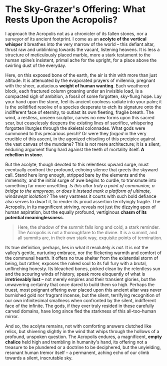 # The Sky-Grazer's Offering: What Rests Upon the Acropolis?

I approach the Acropolis not as a chronicler of its fallen stones, nor a surveyor of its ancient footprint. I come as an **acolyte of the vertical whisper** it breathes into the very marrow of the world – this defiant altar, thrust raw and unblinking towards the vacant, listening heavens. It is less a structure of meticulously placed marble, more a stark testament to the human spine’s insistent, primal ache for the upright, for a place above the swirling dust of the everyday.

Here, on this exposed bone of the earth, the air is thin with more than just altitude. It is attenuated by the evaporated prayers of millennia, pregnant with the sheer, audacious **weight of human wanting**. Each weathered block, each fractured column groaning under an invisible load, is a compacted sigh of ambition, a fossil of some forgotten, sky-flung hope. Lay your hand upon the stone, feel its ancient coolness radiate into your palm; it is the solidified resolve of a species desperate to etch its signature onto the indifferent face of eternity, to outlast its own fleeting, fragile breath. The wind, a restless, unseen sculptor, carves no new forms upon this sacred scar, but ceaselessly deepens the existing lines of sacrifice, whispering forgotten liturgies through the skeletal colonnades. What gods were summoned to this precarious perch? Or were they *forged* in the very crucible of this ascent, in the agonized chiseling of this precipice against the vast canvas of the mundane? This is not mere architecture; it is a silent, enduring argument flung hard against the teeth of mortality itself. **A rebellion in stone.**

But the acolyte, though devoted to this relentless upward surge, must eventually confront the profound, echoing silence that greets the skyward call. Stand here long enough, stripped bare by the elements and the immensity, and the initial surge of awe begins to curdle, to transmute into something far more unsettling. *Is this altar truly a point of communion, a bridge to the empyrean, or does it instead mark a platform of ultimate, windswept isolation?* The very vastness it courts with such bold defiance also serves to dwarf it, to render its proud assertion terrifyingly fragile. The Acropolis, in its magnificent striving, reveals not just the dizzying apex of human aspiration, but the equally profound, vertiginous **chasm of its potential meaninglessness**.

> Here, the shadow of the summit falls long and cold, a stark reminder. The Acropolis is not a thoroughfare to the divine. It is a summit, and all summits are, in their own stark way, exquisite points of termination.

Its true definition, perhaps, lies in what it resolutely *is not*. It is not the valley’s gentle, nurturing embrace, nor the flickering warmth and comfort of the communal hearth. It offers no true shelter from the existential storm of being, but rather, exposes the naked soul to its full fury with a brutal, unflinching honesty. Its bleached bones, picked clean by the relentless sun and the scouring winds of history, speak more eloquently of what is **irretrievably lost** – not merely empires and their transient glories, but the unwavering certainty that once dared to build them so high. Perhaps the truest, most poignant offering ever placed upon this ancient altar was never burnished gold nor fragrant incense, but the silent, terrifying recognition of our own infinitesimal smallness when confronted by the silent, indifferent face of the infinite. The gods, if they ever truly resided in these carefully carved domains, have long since fled the starkness of this all-too-human mirror.

And so, the acolyte remains, not with comforting answers clutched like relics, but shivering slightly in the wind that whips through the hollows of a profound, unspoken question. The Acropolis endures, a magnificent, **empty chalice** held high and trembling in humanity's hand, its offering not a treasure to be plundered or a doctrine to be deciphered, but the unyielding, resonant human tremor itself – a permanent, aching echo of our climb towards a silent, inscrutable sky.